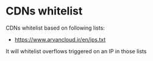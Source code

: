 # CDNs whitelist

CDNs whitelist based on following lists:
* https://www.arvancloud.ir/en/ips.txt

It will whitelist overflows triggered on an IP in those lists